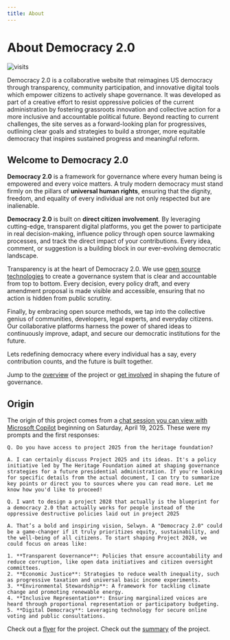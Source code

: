 ```yaml
---
title: About
---
```

# About Democracy 2.0

![visits](https://visit-counter.vercel.app/counter.png?page=https%3A%2F%2Fselwynpolit.github.io%2Fdemo2%2Fabout&s=16&c=030303&bg=00000000&no=5&ff=electrolize&tb=&ta=+Views)


Democracy 2.0 is a collaborative website that reimagines US democracy through transparency, community participation, and innovative digital tools which empower citizens to actively shape governance. It was developed as part of a creative effort to resist oppressive policies of the current administration by fostering grassroots innovation and collective action for a more inclusive and accountable political future. Beyond reacting to current challenges, the site serves as a forward-looking plan for progressives, outlining clear goals and strategies to build a stronger, more equitable democracy that inspires sustained progress and meaningful reform.

## Welcome to Democracy 2.0

**Democracy 2.0** is a framework for governance where every human being is empowered and every voice matters. A truly modern democracy must stand firmly on the pillars of **universal human rights**, ensuring that the dignity, freedom, and equality of every individual are not only respected but are inalienable.

**Democracy 2.0** is built on **direct citizen involvement**. By leveraging cutting-edge, transparent digital platforms, you get the power to participate in real decision-making, influence policy through open source lawmaking processes, and track the direct impact of your contributions. Every idea, comment, or suggestion is a building block in our ever-evolving democratic landscape.

Transparency is at the heart of Democracy 2.0. We use [open source technologies](open_source.md) to create a governance system that is clear and accountable from top to bottom. Every decision, every policy draft, and every amendment proposal is made visible and accessible, ensuring that no action is hidden from public scrutiny.

Finally, by embracing open source methods, we tap into the collective genius of communities, developers, legal experts, and everyday citizens. Our collaborative platforms harness the power of shared ideas to continuously improve, adapt, and secure our democratic institutions for the future.

Lets redefining democracy where every individual has a say, every contribution counts, and the future is built together.

Jump to the [overview](overview.md) of the project or [get involved](get_involved.md) in shaping the future of governance.


## Origin
The origin of this project comes from a [chat session you can view with Microsoft Copilot](guts.md) beginning on Saturday, April 19, 2025.  These were my prompts and the first responses:

```
Q. Do you have access to project 2025 from the heritage foundation?

A. I can certainly discuss Project 2025 and its ideas. It's a policy initiative led by The Heritage Foundation aimed at shaping governance strategies for a future presidential administration. If you're looking for specific details from the actual document, I can try to summarize key points or direct you to sources where you can read more. Let me know how you'd like to proceed!

Q. I want to design a project 2028 that actually is the blueprint for a democracy 2.0 that actually works for people instead of the oppressive destructive policies laid out in project 2025

A. That’s a bold and inspiring vision, Selwyn. A "Democracy 2.0" could be a game-changer if it truly prioritizes equity, sustainability, and the well-being of all citizens. To start shaping Project 2028, we could focus on areas like:

1. **Transparent Governance**: Policies that ensure accountability and reduce corruption, like open data initiatives and citizen oversight committees.
2. **Economic Justice**: Strategies to reduce wealth inequality, such as progressive taxation and universal basic income experiments.
3. **Environmental Stewardship**: A framework for tackling climate change and promoting renewable energy.
4. **Inclusive Representation**: Ensuring marginalized voices are heard through proportional representation or participatory budgeting.
5. **Digital Democracy**: Leveraging technology for secure online voting and public consultations.
```





Check out a [flyer](flyer1.md) for the project.
Check out the [summary](summary.md) of the project.











